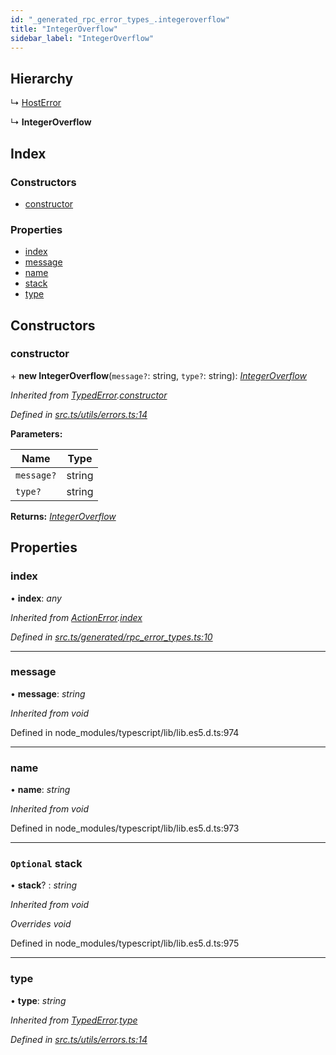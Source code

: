 ```yaml
---
id: "_generated_rpc_error_types_.integeroverflow"
title: "IntegerOverflow"
sidebar_label: "IntegerOverflow"
---
```


## Hierarchy

  ↳ [HostError](_generated_rpc_error_types_.hosterror.md)

  ↳ **IntegerOverflow**

## Index

### Constructors

* [constructor](_generated_rpc_error_types_.integeroverflow.md#constructor)

### Properties

* [index](_generated_rpc_error_types_.integeroverflow.md#index)
* [message](_generated_rpc_error_types_.integeroverflow.md#message)
* [name](_generated_rpc_error_types_.integeroverflow.md#name)
* [stack](_generated_rpc_error_types_.integeroverflow.md#optional-stack)
* [type](_generated_rpc_error_types_.integeroverflow.md#type)

## Constructors

###  constructor

\+ **new IntegerOverflow**(`message?`: string, `type?`: string): *[IntegerOverflow](_generated_rpc_error_types_.integeroverflow.md)*

*Inherited from [TypedError](_utils_errors_.typederror.md).[constructor](_utils_errors_.typederror.md#constructor)*

*Defined in [src.ts/utils/errors.ts:14](https://github.com/nearprotocol/nearlib/blob/36a8ddc/src.ts/utils/errors.ts#L14)*

**Parameters:**

Name | Type |
------ | ------ |
`message?` | string |
`type?` | string |

**Returns:** *[IntegerOverflow](_generated_rpc_error_types_.integeroverflow.md)*

## Properties

###  index

• **index**: *any*

*Inherited from [ActionError](_generated_rpc_error_types_.actionerror.md).[index](_generated_rpc_error_types_.actionerror.md#index)*

*Defined in [src.ts/generated/rpc_error_types.ts:10](https://github.com/nearprotocol/nearlib/blob/36a8ddc/src.ts/generated/rpc_error_types.ts#L10)*

___

###  message

• **message**: *string*

*Inherited from void*

Defined in node_modules/typescript/lib/lib.es5.d.ts:974

___

###  name

• **name**: *string*

*Inherited from void*

Defined in node_modules/typescript/lib/lib.es5.d.ts:973

___

### `Optional` stack

• **stack**? : *string*

*Inherited from void*

*Overrides void*

Defined in node_modules/typescript/lib/lib.es5.d.ts:975

___

###  type

• **type**: *string*

*Inherited from [TypedError](_utils_errors_.typederror.md).[type](_utils_errors_.typederror.md#type)*

*Defined in [src.ts/utils/errors.ts:14](https://github.com/nearprotocol/nearlib/blob/36a8ddc/src.ts/utils/errors.ts#L14)*
